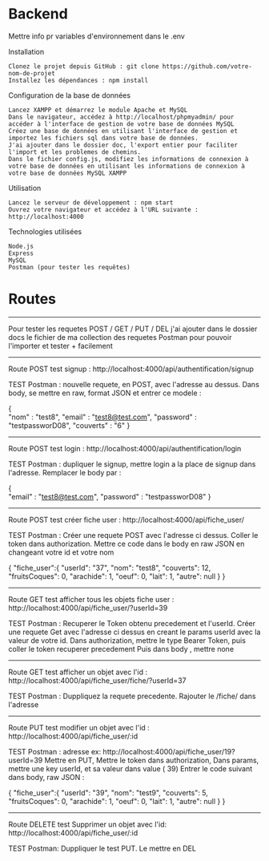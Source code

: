 # Backend

Mettre info pr variables d'environnement dans le .env

Installation

    Clonez le projet depuis GitHub : git clone https://github.com/votre-nom-de-projet
    Installez les dépendances : npm install

Configuration de la base de données

    Lancez XAMPP et démarrez le module Apache et MySQL
    Dans le navigateur, accédez à http://localhost/phpmyadmin/ pour accéder à l'interface de gestion de votre base de données MySQL
    Créez une base de données en utilisant l'interface de gestion et importez les fichiers sql dans votre base de données.
    J'ai ajouter dans le dossier doc, l'export entier pour faciliter l'import et les problemes de chemins.
    Dans le fichier config.js, modifiez les informations de connexion à votre base de données en utilisant les informations de connexion à votre base de données MySQL XAMPP

Utilisation

    Lancez le serveur de développement : npm start
    Ouvrez votre navigateur et accédez à l'URL suivante : http://localhost:4000

Technologies utilisées

    Node.js
    Express
    MySQL
    Postman (pour tester les requêtes)

# Routes

---

Pour tester les requetes POST / GET / PUT / DEL
j'ai ajouter dans le dossier docs le fichier de ma collection des requetes Postman pour pouvoir l'importer et tester + facilement

---

Route POST test signup :
http://localhost:4000/api/authentification/signup

TEST Postman :
nouvelle requete, en POST, avec l'adresse au dessus.
Dans body, se mettre en raw, format JSON et entrer ce modele :

{  
 "nom" : "test8",
"email" : "test8@test.com",
"password" : "testpassworD08",
"couverts" : "6"
}

---

Route POST test login :
http://localhost:4000/api/authentification/login

TEST Postman :
dupliquer le signup, mettre login a la place de signup dans l'adresse.
Remplacer le body par :

{  
 "email" : "test8@test.com",
"password" : "testpassworD08"
}

---

Route POST test créer fiche user :
http://localhost:4000/api/fiche_user/

TEST Postman :
Créer une requete POST avec l'adresse ci dessus.
Coller le token dans authorization.
Mettre ce code dans le body en raw JSON en changeant votre id et votre nom

{
"fiche_user":{
"userId": "37",
"nom": "test8",
"couverts": 12,
"fruitsCoques": 0,
"arachide": 1,
"oeuf": 0,
"lait": 1,
"autre": null
}
}

---

Route GET test afficher tous les objets fiche user :
http://localhost:4000/api/fiche_user/?userId=39

TEST Postman :
Recuperer le Token obtenu precedement et l'userId.
Créer une requete Get avec l'adresse ci dessus en creant le params userId avec la valeur de votre id.
Dans authorization, mettre le type Bearer Token, puis coller le token recuperer precedement
Puis dans body , mettre none

---

Route GET test afficher un objet avec l'id :
http://localhost:4000/api/fiche_user/fiche/?userId=37

TEST Postman :
Duppliquez la requete precedente.
Rajouter le /fiche/ dans l'adresse

---

Route PUT test modifier un objet avec l'id :
http://localhost:4000/api/fiche_user/:id

TEST Postman :
adresse ex: http://localhost:4000/api/fiche_user/19?userId=39
Mettre en PUT,
Mettre le token dans authorization,
Dans params, mettre une key userId, et sa valeur dans value ( 39)
Entrer le code suivant dans body, raw JSON :

{
"fiche_user":{
"userId": "39",
"nom": "test9",
"couverts": 5,
"fruitsCoques": 0,
"arachide": 1,
"oeuf": 0,
"lait": 1,
"autre": null
}
}

---

Route DELETE test Supprimer un objet avec l'id:
http://localhost:4000/api/fiche_user/:id

TEST Postman:
Duppliquer le test PUT.
Le mettre en DEL
